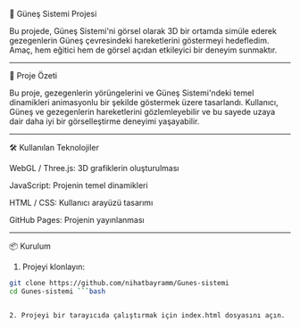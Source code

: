 🌌 Güneş Sistemi Projesi

Bu projede, Güneş Sistemi'ni görsel olarak 3D bir ortamda simüle ederek gezegenlerin Güneş çevresindeki hareketlerini göstermeyi hedefledim. Amaç, hem eğitici hem de görsel açıdan etkileyici bir deneyim sunmaktır.


---

🚀 Proje Özeti

Bu proje, gezegenlerin yörüngelerini ve Güneş Sistemi'ndeki temel dinamikleri animasyonlu bir şekilde göstermek üzere tasarlandı. Kullanıcı, Güneş ve gezegenlerin hareketlerini gözlemleyebilir ve bu sayede uzaya dair daha iyi bir görselleştirme deneyimi yaşayabilir.


---

🛠️ Kullanılan Teknolojiler

WebGL / Three.js: 3D grafiklerin oluşturulması

JavaScript: Projenin temel dinamikleri

HTML / CSS: Kullanıcı arayüzü tasarımı

GitHub Pages: Projenin yayınlanması



---

📦 Kurulum

1. Projeyi klonlayın:

```bash
git clone https://github.com/nihatbayramm/Gunes-sistemi
cd Gunes-sistemi ```bash


2. Projeyi bir tarayıcıda çalıştırmak için index.html dosyasını açın.

